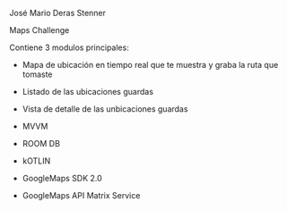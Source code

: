 José Mario Deras Stenner

Maps Challenge

Contiene 3 modulos principales:

- Mapa de ubicación en tiempo real que te muestra y graba la ruta que tomaste
- Listado de las ubicaciones guardas
- Vista de detalle de las unbicaciones guardas

- MVVM
- ROOM DB
- kOTLIN
- GoogleMaps SDK 2.0
- GoogleMaps API Matrix Service


